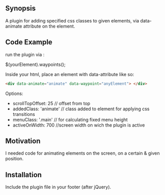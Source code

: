## Synopsis

A plugin for adding specified css classes to given elements, via data-animate attribute on the element.

## Code Example

run the plugin via :

$(yourElement).waypoints();

Inside your html, place an element with data-attribute like so:

```html
<div data-animate="animate" data-waypoint="anyElement"> </div>
```

Options:

- scrollTopOffset: 25 // offset from top 
- addedClass: 'animate' // class added to element for applying css transitions
- menuClass: '.main' // for calculating fixed menu height
- activeOnWidth: 700 //screen width on wich the plugin is active

## Motivation

I needed code for animating elements on the screen, on a certain & given position. 

## Installation

Include the plugin file in your footer (after jQuery).

